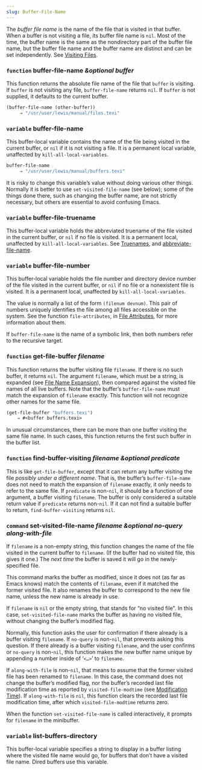 ```yaml
---
slug: Buffer-File-Name
---
```


The *buffer file name* is the name of the file that is visited in that buffer. When a buffer is not visiting a file, its buffer file name is `nil`. Most of the time, the buffer name is the same as the nondirectory part of the buffer file name, but the buffer file name and the buffer name are distinct and can be set independently. See [Visiting Files](Visiting-Files).

### <span className="tag function">`function`</span> **buffer-file-name** *\&optional buffer*

This function returns the absolute file name of the file that `buffer` is visiting. If `buffer` is not visiting any file, `buffer-file-name` returns `nil`. If `buffer` is not supplied, it defaults to the current buffer.

```lisp
(buffer-file-name (other-buffer))
     ⇒ "/usr/user/lewis/manual/files.texi"
```

### <span className="tag variable">`variable`</span> **buffer-file-name**

This buffer-local variable contains the name of the file being visited in the current buffer, or `nil` if it is not visiting a file. It is a permanent local variable, unaffected by `kill-all-local-variables`.

```lisp
buffer-file-name
     ⇒ "/usr/user/lewis/manual/buffers.texi"
```

It is risky to change this variable’s value without doing various other things. Normally it is better to use `set-visited-file-name` (see below); some of the things done there, such as changing the buffer name, are not strictly necessary, but others are essential to avoid confusing Emacs.

### <span className="tag variable">`variable`</span> **buffer-file-truename**

This buffer-local variable holds the abbreviated truename of the file visited in the current buffer, or `nil` if no file is visited. It is a permanent local, unaffected by `kill-all-local-variables`. See [Truenames](Truenames), and [abbreviate-file-name](abbreviate_002dfile_002dname).

### <span className="tag variable">`variable`</span> **buffer-file-number**

This buffer-local variable holds the file number and directory device number of the file visited in the current buffer, or `nil` if no file or a nonexistent file is visited. It is a permanent local, unaffected by `kill-all-local-variables`.

The value is normally a list of the form `(filenum devnum)`. This pair of numbers uniquely identifies the file among all files accessible on the system. See the function `file-attributes`, in [File Attributes](File-Attributes), for more information about them.

If `buffer-file-name` is the name of a symbolic link, then both numbers refer to the recursive target.

### <span className="tag function">`function`</span> **get-file-buffer** *filename*

This function returns the buffer visiting file `filename`. If there is no such buffer, it returns `nil`. The argument `filename`, which must be a string, is expanded (see [File Name Expansion](File-Name-Expansion)), then compared against the visited file names of all live buffers. Note that the buffer’s `buffer-file-name` must match the expansion of `filename` exactly. This function will not recognize other names for the same file.

```lisp
(get-file-buffer "buffers.texi")
    ⇒ #<buffer buffers.texi>
```

In unusual circumstances, there can be more than one buffer visiting the same file name. In such cases, this function returns the first such buffer in the buffer list.

### <span className="tag function">`function`</span> **find-buffer-visiting** *filename \&optional predicate*

This is like `get-file-buffer`, except that it can return any buffer visiting the file *possibly under a different name*. That is, the buffer’s `buffer-file-name` does not need to match the expansion of `filename` exactly, it only needs to refer to the same file. If `predicate` is non-`nil`, it should be a function of one argument, a buffer visiting `filename`. The buffer is only considered a suitable return value if `predicate` returns non-`nil`. If it can not find a suitable buffer to return, `find-buffer-visiting` returns `nil`.

### <span className="tag command">`command`</span> **set-visited-file-name** *filename \&optional no-query along-with-file*

If `filename` is a non-empty string, this function changes the name of the file visited in the current buffer to `filename`. (If the buffer had no visited file, this gives it one.) The *next time* the buffer is saved it will go in the newly-specified file.

This command marks the buffer as modified, since it does not (as far as Emacs knows) match the contents of `filename`, even if it matched the former visited file. It also renames the buffer to correspond to the new file name, unless the new name is already in use.

If `filename` is `nil` or the empty string, that stands for “no visited file". In this case, `set-visited-file-name` marks the buffer as having no visited file, without changing the buffer’s modified flag.

Normally, this function asks the user for confirmation if there already is a buffer visiting `filename`. If `no-query` is non-`nil`, that prevents asking this question. If there already is a buffer visiting `filename`, and the user confirms or `no-query` is non-`nil`, this function makes the new buffer name unique by appending a number inside of ‘`<…>`’ to `filename`.

If `along-with-file` is non-`nil`, that means to assume that the former visited file has been renamed to `filename`. In this case, the command does not change the buffer’s modified flag, nor the buffer’s recorded last file modification time as reported by `visited-file-modtime` (see [Modification Time](Modification-Time)). If `along-with-file` is `nil`, this function clears the recorded last file modification time, after which `visited-file-modtime` returns zero.

When the function `set-visited-file-name` is called interactively, it prompts for `filename` in the minibuffer.

### <span className="tag variable">`variable`</span> **list-buffers-directory**

This buffer-local variable specifies a string to display in a buffer listing where the visited file name would go, for buffers that don’t have a visited file name. Dired buffers use this variable.
